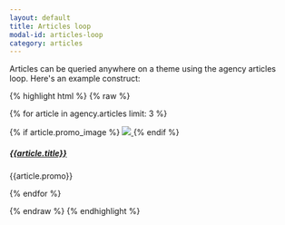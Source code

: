 ```yaml
---
layout: default
title: Articles loop
modal-id: articles-loop
category: articles
---
```

Articles can be queried anywhere on a theme using the agency articles loop. Here's an example construct:

{% highlight html %}
{% raw %}

{% for article in agency.articles limit: 3 %}
 <div class="list-news">
  {% if article.promo_image %}
   <a href="/articles/{{ article.slug }}" title="{{article.title}}">
    <img src="{{ article.promo_image | url_for_agency_logo : "60x60" }}" />
   </a>
  {% endif %}
  <h5>
   <a href="/articles/{{ article.slug }}">
    {{article.title}}
   </a>
  </h5>
  <p>{{article.promo}}</p>
 </div>
{% endfor %}

{% endraw %}
{% endhighlight %}
